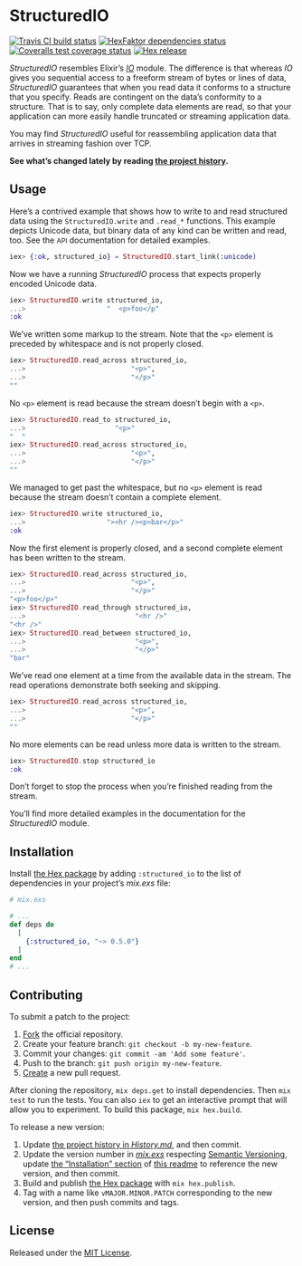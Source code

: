 # StructuredIO

[<img alt="Travis CI build status" src="https://secure.travis-ci.org/njonsson/structured_io.svg?branch=master" />][Travis-CI-build-status]
[<img alt="HexFaktor dependencies status" src="https://beta.hexfaktor.org/badge/all/github/njonsson/structured_io.svg" />][HexFaktor-deps-status]
[<img alt="Coveralls test coverage status" src="https://coveralls.io/repos/njonsson/structured_io/badge.svg?branch=master" />][Coveralls-test-coverage-status]
[<img alt="Hex release" src="https://img.shields.io/hexpm/v/structured_io.svg" />][Hex-release]

_StructuredIO_ resembles Elixir’s [_IO_][Elixir-IO] module. The difference is
that whereas _IO_ gives you sequential access to a freeform stream of bytes or
lines of data, _StructuredIO_ guarantees that when you read data it conforms to
a structure that you specify. Reads are contingent on the data’s conformity to a
structure. That is to say, only complete data elements are read, so that your
application can more easily handle truncated or streaming application data.

You may find _StructuredIO_ useful for reassembling application data that
arrives in streaming fashion over TCP.

**See what’s changed lately by reading [the project history][project-history].**

## Usage

Here’s a contrived example that shows how to write to and read structured data
using the `StructuredIO.write` and `.read_*` functions. This example depicts
Unicode data, but binary data of any kind can be written and read, too. See the
<small>API</small> documentation for detailed examples.

```elixir
iex> {:ok, structured_io} = StructuredIO.start_link(:unicode)
```

Now we have a running _StructuredIO_ process that expects properly encoded
Unicode data.

```elixir
iex> StructuredIO.write structured_io,
...>                    "  <p>foo</p"
:ok
```

We’ve written some markup to the stream. Note that the `<p>` element is preceded
by whitespace and is not properly closed.

```elixir
iex> StructuredIO.read_across structured_io,
...>                          "<p>",
...>                          "</p>"
""
```

No `<p>` element is read because the stream doesn’t begin with a `<p>`.

```elixir
iex> StructuredIO.read_to structured_io,
...>                      "<p>"
"  "
iex> StructuredIO.read_across structured_io,
...>                          "<p>",
...>                          "</p>"
""
```

We managed to get past the whitespace, but no `<p>` element is read because the
stream doesn’t contain a complete element.

```elixir
iex> StructuredIO.write structured_io,
...>                    "><hr /><p>bar</p>"
:ok
```

Now the first element is properly closed, and a second complete element has been
written to the stream.

```elixir
iex> StructuredIO.read_across structured_io,
...>                          "<p>",
...>                          "</p>"
"<p>foo</p>"
iex> StructuredIO.read_through structured_io,
...>                           "<hr />"
"<hr />"
iex> StructuredIO.read_between structured_io,
...>                           "<p>",
...>                           "</p>"
"bar"
```

We’ve read one element at a time from the available data in the stream. The read
operations demonstrate both seeking and skipping.

```elixir
iex> StructuredIO.read_across structured_io,
...>                          "<p>",
...>                          "</p>"
""
```

No more elements can be read unless more data is written to the stream.

```elixir
iex> StructuredIO.stop structured_io
:ok
```

Don’t forget to stop the process when you’re finished reading from the stream.

You’ll find more detailed examples in the documentation for the _StructuredIO_
module.

## Installation

Install [the Hex package][Hex-release] by adding `:structured_io` to the list of
dependencies in your project’s _mix.exs_ file:

```elixir
# mix.exs

# ...
def deps do
  [
    {:structured_io, "~> 0.5.0"}
  ]
end
# ...
```

## Contributing

To submit a patch to the project:

1. [Fork][fork-project] the official repository.
2. Create your feature branch: `git checkout -b my-new-feature`.
3. Commit your changes: `git commit -am 'Add some feature'`.
4. Push to the branch: `git push origin my-new-feature`.
5. [Create][compare-project-branches] a new pull request.

After cloning the repository, `mix deps.get` to install dependencies. Then
`mix test` to run the tests. You can also `iex` to get an interactive prompt that
will allow you to experiment. To build this package, `mix hex.build`.

To release a new version:

1. Update [the project history in _History.md_][project-history], and then
   commit.
2. Update the version number in [_mix.exs_][mix-dot-exs-file] respecting
   [Semantic Versioning][Semantic-Versioning], update
   [the “Installation” section](#installation) of
   [this readme][readme-dot-md-file] to reference the new version, and then
   commit.
3. Build and publish [the Hex package][Hex-release] with `mix hex.publish`.
4. Tag with a name like `vMAJOR.MINOR.PATCH` corresponding to the new version,
   and then push commits and tags.

## License

Released under the [MIT License][MIT-License].

[Travis-CI-build-status]:         http://travis-ci.org/njonsson/structured_io                                  "Travis CI build status for ‘StructuredIO’"
[HexFaktor-deps-status]:          https://beta.hexfaktor.org/github/njonsson/structured_io                     "HexFaktor dependencies status for ‘StructuredIO’"
[Coveralls-test-coverage-status]: https://coveralls.io/r/njonsson/structured_io?branch=master                  "Coveralls test coverage status"
[Hex-release]:                    https://hex.pm/packages/structured_io                                        "Hex release of ‘StructuredIO’"
[Elixir-IO]:                      https://hexdocs.pm/elixir/IO.html                                            "Elixir’s ‘IO’ module at HexDocs"
[project-history]:                https://github.com/njonsson/structured_io/blob/master/History.md             "‘StructuredIO’ project history"
[fork-project]:                   https://github.com/njonsson/structured_io/fork                               "Fork the official repository of ‘StructuredIO’"
[compare-project-branches]:       https://github.com/njonsson/structured_io/compare                            "Compare branches of ‘StructuredIO’ repositories"
[mix-dot-exs-file]:               https://github.com/njonsson/structured_io/blob/master/mix.exs                "‘StructuredIO’ project ‘mix.exs’ file"
[Semantic-Versioning]:            http://semver.org/
[readme-dot-md-file]:             https://github.com/njonsson/structured_io/blob/master/README.md#installation "‘StructuredIO’ project ‘README.md’ file"
[MIT-License]:                    http://github.com/njonsson/structured_io/blob/master/License.md              "MIT License claim for ‘StructuredIO’"
